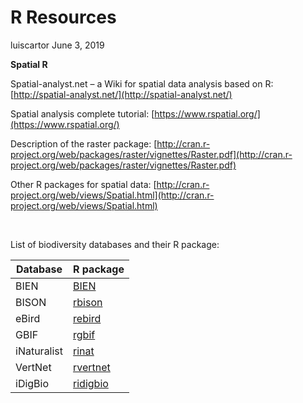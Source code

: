 R Resources
================
luiscartor
June 3, 2019




**Spatial R**

Spatial-analyst.net – a Wiki for spatial data analysis based on R:
[http://spatial-analyst.net/](http://spatial-analyst.net/)

Spatial analysis complete tutorial:
[https://www.rspatial.org/](https://www.rspatial.org/)

Description of the raster package:
[http://cran.r-project.org/web/packages/raster/vignettes/Raster.pdf](http://cran.r-project.org/web/packages/raster/vignettes/Raster.pdf)

Other R packages for spatial data:
[http://cran.r-project.org/web/views/Spatial.html](http://cran.r-project.org/web/views/Spatial.html)

<br>

List of biodiversity databases and their R package:

|Database  | R package |  
|---  | --- |  
| BIEN | [BIEN](https://cran.r-project.org/web/packages/BIEN/vignettes/BIEN_tutorial.html)|  
 BISON | [rbison](https://github.com/ropensci/rbison)
 eBird | [rebird](http://ebird.org/content/ebird/)
 GBIF | [rgbif](https://github.com/ropensci/rgbif)
 iNaturalist | [rinat](https://github.com/ropensci/rinat)
 VertNet | [rvertnet](https://github.com/ropensci/rvertnet)
iDigBio | [ridigbio](https://www.idigbio.org/) 
